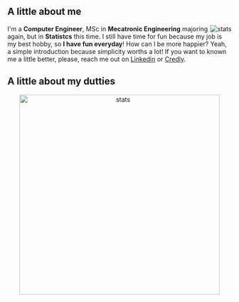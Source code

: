 ## A little about me

<img src="https://github-readme-stats.vercel.app/api?username=thyarles&show_icons=true&theme=light&count_private=true&hide_title=true" alt="stats" align="right">

I'm a **Computer Engineer**, MSc in **Mecatronic Engineering** majoring again, but in **Statistcs** this time.
I still have time for fun because my job is my best hobby, so **I have fun everyday**! How can I be more happier?
Yeah, a simple introduction because simplicity worths a lot! If you want to known me a little better, please, reach me out on [Linkedin](https://www.linkedin.com/in/thyarles) or [Credly](https://www.credly.com/users/thyarles/badges).
  
## A little about my dutties  

<p align="center"><img src="https://media-exp1.licdn.com/dms/image/C4E22AQHenATWnzpdyA/feedshare-shrink_800/0/1641973776197?e=1645056000&v=beta&t=ru08Sk-nVBNe4Gr5q4aJxTqcNPY3KzvVvuEUZ8iLZzI" alt="stats" width="450" height="450"></p>

